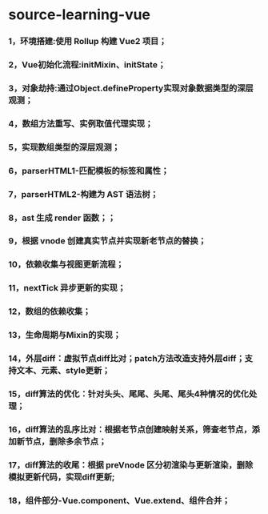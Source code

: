 # source-learning-vue

### 1，环境搭建:使用 Rollup 构建 Vue2 项目；
### 2，Vue初始化流程:initMixin、initState；
### 3，对象劫持:通过Object.defineProperty实现对象数据类型的深层观测；

### 4，数组方法重写、实例取值代理实现；
### 5，实现数组类型的深层观测；
### 6，parserHTML1-匹配模板的标签和属性；
### 7，parserHTML2-构建为 AST 语法树；
### 8，ast 生成 render 函数；；
### 9，根据 vnode 创建真实节点并实现新老节点的替换；
### 10，依赖收集与视图更新流程；
### 11，nextTick 异步更新的实现；
### 12，数组的依赖收集；
### 13，生命周期与Mixin的实现；
### 14，外层diff：虚拟节点diff比对；patch方法改造支持外层diff；支持文本、元素、style更新；
### 15，diff算法的优化：针对头头、尾尾、头尾、尾头4种情况的优化处理；
### 16，diff算法的乱序比对：根据老节点创建映射关系，筛查老节点，添加新节点，删除多余节点；
### 17，diff算法的收尾：根据 preVnode 区分初渲染与更新渲染，删除模拟更新代码，实现diff更新;
### 18，组件部分-Vue.component、Vue.extend、组件合并；